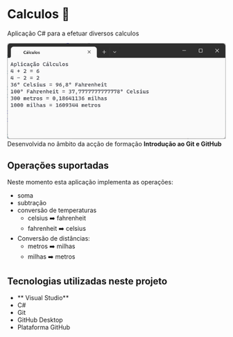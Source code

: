 # Calculos :1234:

 Aplicação C# para a efetuar diversos calculos

![Aplicação Cálculos](aplicacao-calculos.png)
Desenvolvida no âmbito da acção de formação **Introdução ao Git e GitHub**

 ## Operações suportadas

Neste momento esta aplicação implementa as operações:

- soma
- subtração
- conversão de temperaturas
    - celsius :arrow_right: fahrenheit
    - fahrenheit :arrow_right: celsius
- Conversão de distâncias:
    - metros :arrow_right: milhas
    - milhas :arrow_right: metros

 ## Tecnologias utilizadas neste projeto

- ** Visual Studio**
- C#
- Git
- GitHub Desktop
- Plataforma GitHub

 